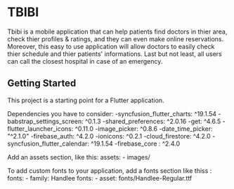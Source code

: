 # TBIBI

Tbibi is a mobile application that can help patients find doctors in thier area, check thier profiles & ratings, and they can even make online reservations. Moreover, this easy to use application will allow doctors to easily check thier schedule and thier patients' informations. 
Last but not least, all users can call the closest hospital in case of an emergency.

## Getting Started

This project is a starting point for a Flutter application.

Dependencies you have to consider:
-syncfusion_flutter_charts: ^19.1.54
-babstrap_settings_screen: ^0.1.3
-shared_preferences: ^2.0.16
-get: ^4.6.5
-flutter_launcher_icons: ^0.11.0
-image_picker: ^0.8.6
-date_time_picker: "^2.1.0"
-firebase_auth: ^4.2.0
-ionicons: ^0.2.1
-cloud_firestore: ^4.2.0
-syncfusion_flutter_calendar: ^19.1.54
-firebase_core : ^2.4.0

Add an assets section, like this:
  assets:
    - images/

To add custom fonts to your application, add a fonts section like thiss :
  fonts:
    - family: Handlee
      fonts:
        - asset: fonts/Handlee-Regular.ttf